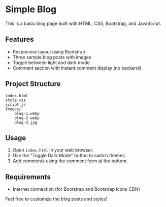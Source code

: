 # Simple Blog

This is a basic blog page built with HTML, CSS, Bootstrap, and JavaScript.

## Features

- Responsive layout using Bootstrap
- Three sample blog posts with images
- Toggle between light and dark mode
- Comment section with instant comment display (no backend)

## Project Structure

```
index.html
style.css
script.js
Images/
    blog-1.webp
    blog-2.webp
    blog-3.jpg
```

## Usage

1. Open `index.html` in your web browser.
2. Use the "Toggle Dark Mode" button to switch themes.
3. Add comments using the comment form at the bottom.

## Requirements

- Internet connection (for Bootstrap and Bootstrap Icons CDN)

Feel free to customize the blog posts and styles!
